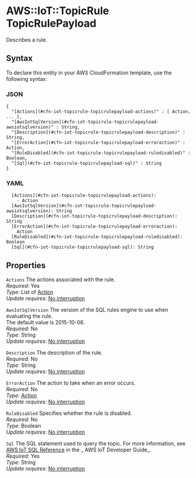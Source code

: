 # AWS::IoT::TopicRule TopicRulePayload<a name="aws-properties-iot-topicrule-topicrulepayload"></a>

Describes a rule\.

## Syntax<a name="aws-properties-iot-topicrule-topicrulepayload-syntax"></a>

To declare this entity in your AWS CloudFormation template, use the following syntax:

### JSON<a name="aws-properties-iot-topicrule-topicrulepayload-syntax.json"></a>

```
{
  "[Actions](#cfn-iot-topicrule-topicrulepayload-actions)" : [ Action, ... ],
  "[AwsIotSqlVersion](#cfn-iot-topicrule-topicrulepayload-awsiotsqlversion)" : String,
  "[Description](#cfn-iot-topicrule-topicrulepayload-description)" : String,
  "[ErrorAction](#cfn-iot-topicrule-topicrulepayload-erroraction)" : Action,
  "[RuleDisabled](#cfn-iot-topicrule-topicrulepayload-ruledisabled)" : Boolean,
  "[Sql](#cfn-iot-topicrule-topicrulepayload-sql)" : String
}
```

### YAML<a name="aws-properties-iot-topicrule-topicrulepayload-syntax.yaml"></a>

```
  [Actions](#cfn-iot-topicrule-topicrulepayload-actions):
    - Action
  [AwsIotSqlVersion](#cfn-iot-topicrule-topicrulepayload-awsiotsqlversion): String
  [Description](#cfn-iot-topicrule-topicrulepayload-description): String
  [ErrorAction](#cfn-iot-topicrule-topicrulepayload-erroraction):
    Action
  [RuleDisabled](#cfn-iot-topicrule-topicrulepayload-ruledisabled): Boolean
  [Sql](#cfn-iot-topicrule-topicrulepayload-sql): String
```

## Properties<a name="aws-properties-iot-topicrule-topicrulepayload-properties"></a>

`Actions` <a name="cfn-iot-topicrule-topicrulepayload-actions"></a>
The actions associated with the rule\.  
_Required_: Yes  
_Type_: List of [Action](aws-properties-iot-topicrule-action.md)  
_Update requires_: [No interruption](https://docs.aws.amazon.com/AWSCloudFormation/latest/UserGuide/using-cfn-updating-stacks-update-behaviors.html#update-no-interrupt)

`AwsIotSqlVersion` <a name="cfn-iot-topicrule-topicrulepayload-awsiotsqlversion"></a>
The version of the SQL rules engine to use when evaluating the rule\.  
The default value is 2015\-10\-08\.  
_Required_: No  
_Type_: String  
_Update requires_: [No interruption](https://docs.aws.amazon.com/AWSCloudFormation/latest/UserGuide/using-cfn-updating-stacks-update-behaviors.html#update-no-interrupt)

`Description` <a name="cfn-iot-topicrule-topicrulepayload-description"></a>
The description of the rule\.  
_Required_: No  
_Type_: String  
_Update requires_: [No interruption](https://docs.aws.amazon.com/AWSCloudFormation/latest/UserGuide/using-cfn-updating-stacks-update-behaviors.html#update-no-interrupt)

`ErrorAction` <a name="cfn-iot-topicrule-topicrulepayload-erroraction"></a>
The action to take when an error occurs\.  
_Required_: No  
_Type_: [Action](aws-properties-iot-topicrule-action.md)  
_Update requires_: [No interruption](https://docs.aws.amazon.com/AWSCloudFormation/latest/UserGuide/using-cfn-updating-stacks-update-behaviors.html#update-no-interrupt)

`RuleDisabled` <a name="cfn-iot-topicrule-topicrulepayload-ruledisabled"></a>
Specifies whether the rule is disabled\.  
_Required_: No  
_Type_: Boolean  
_Update requires_: [No interruption](https://docs.aws.amazon.com/AWSCloudFormation/latest/UserGuide/using-cfn-updating-stacks-update-behaviors.html#update-no-interrupt)

`Sql` <a name="cfn-iot-topicrule-topicrulepayload-sql"></a>
The SQL statement used to query the topic\. For more information, see [AWS IoT SQL Reference](https://docs.aws.amazon.com/iot/latest/developerguide/iot-sql-reference.html) in the _ AWS IoT Developer Guide_\.  
_Required_: Yes  
_Type_: String  
_Update requires_: [No interruption](https://docs.aws.amazon.com/AWSCloudFormation/latest/UserGuide/using-cfn-updating-stacks-update-behaviors.html#update-no-interrupt)
